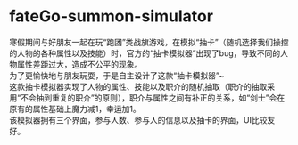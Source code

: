 # fateGo-summon-simulator
寒假期间与好朋友一起在玩“跑团”类战旗游戏，在模拟“抽卡”（随机选择我们操控的人物的各种属性以及技能）时，官方的“抽卡模拟器”出现了bug，导致不同的人物属性差距过大，造成不公平的现象。  
为了更愉快地与朋友玩耍，于是自主设计了这款“抽卡模拟器”~  
这款抽卡模拟器实现了人物的属性、技能以及职介的随机抽取（职介的抽取采用“不会抽到重复的职介”的原则），职介与属性之间有补正的关系，如“剑士”会在原有的属性基础上魔力减1，幸运加1。  
该模拟器拥有三个界面，参与人数、参与人的信息以及抽卡的界面，UI比较友好。
